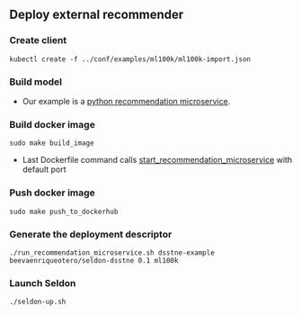 ## Deploy external recommender

### Create client

`kubectl create -f ../conf/examples/ml100k/ml100k-import.json`

### Build model

* Our example is a [python recommendation microservice](http://docs.seldon.io/api-microservices.html#content-recommendation#recommender-python).

### Build docker image
`sudo make build_image`

* Last Dockerfile command calls [start_recommendation_microservice](https://github.com/SeldonIO/seldon-server/blob/master/docker/pyseldon/scripts/start_recommendation_microservice.py) with default port 

### Push docker image
`sudo make push_to_dockerhub`

### Generate the deployment descriptor
`./run_recommendation_microservice.sh dsstne-example beevaenriqueotero/seldon-dsstne 0.1 ml100k`

### Launch Seldon
`./seldon-up.sh`

